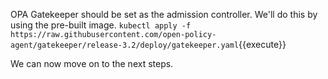 OPA Gatekeeper should be set as the admission controller. We'll do this by using the pre-built image.
`kubectl apply -f https://raw.githubusercontent.com/open-policy-agent/gatekeeper/release-3.2/deploy/gatekeeper.yaml`{{execute}}

We can now move on to the next steps.
